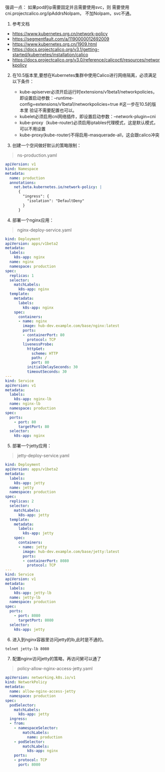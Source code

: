 强调一点：
如果pod的ip需要固定并且需要使用svc，则 需要使用cni.projectcalico.org/ipAddrsNoIpam， 不加NoIpam，svc不通。

1. 参考文档
  - https://www.kubernetes.org.cn/network-policy
  - https://segmentfault.com/a/1190000012692009
  - https://www.kubernetes.org.cn/1909.html
  - https://docs.projectcalico.org/v3.1/getting-started/kubernetes/installation/calico
  - https://docs.projectcalico.org/v3.0/reference/calicoctl/resources/networkpolicy


2. 在10.5版本里,要想在Kubernetes集群中使用Calico进行网络隔离，必须满足以下条件：
    - kube-apiserver必须开启运行时extensions/v1beta1/networkpolicies，即设置启动参数：–runtime-config=extensions/v1beta1/networkpolicies=true #这一步在10.5的版本里 验证不需要配置也可以。
    - kubelet必须启用cni网络插件，即设置启动参数：–network-plugin=cni
    - kube-proxy（kube-router)必须启用iptables代理模式，这是默认模式，可以不用设置
    - kube-proxy(kube-router)不得启用–masquerade-all，这会跟calico冲突

3. 创建一个空间做好默认的策略限制：

>ns-production.yaml

``` yaml
apiVersion: v1
kind: Namespace
metadata:
  name: production
  annotations:
    net.beta.kubernetes.io/network-policy: |
      {
        "ingress": {
          "isolation": "DefaultDeny"
        }
      }
```

4. 部署一个nginx应用：

> nginx-deploy-service.yaml  

``` yaml
kind: Deployment
apiVersion: apps/v1beta2
metadata:
  labels:
    k8s-app: nginx
  name: nginx
  namespace: production
spec:
  replicas: 1
  selector:
    matchLabels:
      k8s-app: nginx
  template:
    metadata:
      labels:
        k8s-app: nginx
    spec:
      containers:
      - name: nginx
        image: hub-dev.example.com/base/nginx:latest
        ports:
        - containerPort: 80
          protocol: TCP
        livenessProbe:
          httpGet:
            scheme: HTTP
            path: /
            port: 80
          initialDelaySeconds: 30
          timeoutSeconds: 30
---
kind: Service
apiVersion: v1
metadata:
  labels:
    k8s-app: nginx-lb
  name: nginx-lb
  namespace: production
spec:
  ports:
    - port: 80
      targetPort: 80
  selector:
    k8s-app: nginx
```

5. 部署一个jetty应用：

> jetty-deploy-service.yaml

``` yaml
kind: Deployment
apiVersion: apps/v1beta2
metadata:
  labels:
    k8s-app: jetty
  name: jetty
  namespace: production
spec:
  replicas: 2
  selector:
    matchLabels:
      k8s-app: jetty
  template:
    metadata:
      labels:
        k8s-app: jetty
    spec:
      containers:
      - name: jetty
        image: hub-dev.example.com/base/jetty:latest
        ports:
        - containerPort: 8080
          protocol: TCP
---
kind: Service
apiVersion: v1
metadata:
  labels:
    k8s-app: jetty-lb
  name: jetty-lb
  namespace: production
spec:
  ports:
    - port: 8080
      targetPort: 8080
  selector:
    k8s-app: jetty
```

6. 进入到nginx容器里访问jetty的lb,此时是不通的。

``` bash
telnet jetty-lb 8080
```

7. 配置nginx访问jetty的策略，再访问舅可以通了

>policy-allow-nginx-access-jetty.yaml

``` yaml
apiVersion: networking.k8s.io/v1
kind: NetworkPolicy
metadata:
  name: allow-nginx-access-jetty
  namespace: production
spec:
  podSelector:
    matchLabels:
      k8s-app: jetty
  ingress:
  - from:
    - namespaceSelector:
        matchLabels:
          name: production
    - podSelector:
        matchLabels:
          k8s-app: nginx
    ports:
    - protocol: TCP
      port: 8080
```
